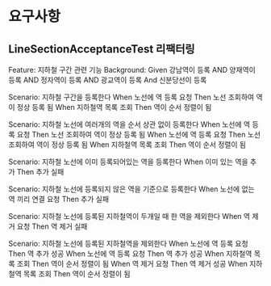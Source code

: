 # 요구사항
## LineSectionAcceptanceTest 리팩터링
Feature: 지하철 구간 관련 기능 
   Background: 
      Given 강남역이 등록
      AND 양재역이 등록
      AND 정자역이 등록
      AND 광교역이 등록
      And 신분당선이 등록

   Scenario: 지하철 구간을 등록한다
      When 노선에 역 등록 요청
      Then 노선 조회하여 역이 정상 등록 됨
      When 지하철역 목록 조회
      Then 역이 순서 정렬이 됨

   Scenario: 지하철 노선에 여러개의 역을 순서 상관 없이 등록한다
      When 노선에 역 등록 요청
      Then 노선 조회하여 역이 정상 등록 됨
      When 노선에 역 등록 요청
      Then 노선 조회하여 역이 정상 등록 됨
      When 지하철역 목록 조회
      Then 역이 순서 정렬이 됨

   Scenario: 지하철 노선에 이미 등록되어있는 역을 등록한다
      When 이미 있는 역을 추가
      Then 추가 실패
   
   Scenario: 지하철 노선에 등록되지 않은 역을 기준으로 등록한다
      When 노선에 없는 역 끼리 연결 요청
      Then 추가 실패
   
   Scenario: 지하철 노선에 등록된 지하철역이 두개일 때 한 역을 제외한다
      When 역 제거 요청
      Then 역 제거 실패

   Scenario: 지하철 노선에 등록된 지하철역을 제외한다
      When 노선에 역 등록 요청
      Then 역 추가 성공
      When 노선에 역 등록 요청
      Then 역 추가 성공
      When 지하철역 목록 조회
      Then 역이 순서 정렬이 됨
      When 역 제거 요청
      Then 역 제거 성공
      When 지하철역 목록 조회
      Then 역이 순서 정렬이 됨